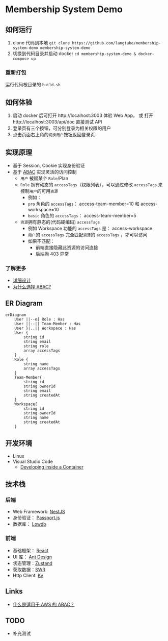 # Membership System Demo

## 如何运行

1. clone 代码到本地 `git clone https://github.com/langtube/membership-system-demo membership-system-demo`
2. 切换到代码目录并启动 docker `cd membership-system-demo & docker-compose up`

### 重新打包

运行代码根目录的 `build.sh`

## 如何体验

1. 启动 docker 后可打开 http://localhost:3003 体验 Web App，
   或 打开 http://localhost:3003/api/doc 直接测试 API
2. 登录页有三个按钮，可分别登录为相关权限的用户
3. 点击页面右上角的`切换用户`按钮返回登录页

## 实现原理

- 基于 Session, Cookie 实现身份验证
- 基于 [ABAC](https://en.wikipedia.org/wiki/Attribute-based_access_control) 实现灵活的访问控制
  - `用户` 被赋某个 `Role`/Plan
  - `Role` 拥有动态的 `accessTags`（权限列表），可以通过修改 `accessTags` 来控制`用户`的可用`资源 `
    - 例如：
    - `pro` 角色的 `accessTags`： access-team-member=10 和 access-workspace=10
    - `basic` 角色的 `accessTags`： access-team-member=5
  - `资源`拥有静态的(代码硬编码) `accessTags`
    - 例如 Workspace 功能的 `accessTags` 是： access-workspace
    - `用户`的 `accessTags` 完全匹配`资源`的 `accessTags` ，才可以访问
    - 如果不匹配：
      - 前端直接隐藏此资源的访问连接
      - 后端抛 403 异常

### 了解更多

- [详细设计](./docs/design-note.md)
- [为什么选择 ABAC?](adr/2022-05-02-access-control.md)

## ER Diagram

```mermaid
erDiagram
    User ||--o{ Role : Has
    User ||--|| Team-Member : Has
    User }|..|| Workspace : Has
    User {
        string id
        string email
        string role
        array accessTags
    }
    Role {
        string name
        array accessTags
    }
    Team-Member{
        string id
        string ownerId
        string email
        string createdAt
    }
    Workspace{
        string id
        string ownerId
        string name
        string createdAt
    }
```

## 开发环境

- Linux
- Visual Studio Code
  - [Developing inside a Container](https://code.visualstudio.com/docs/remote/containers)

## 技术栈

### 后端

- Web Framework: [NestJS](https://nestjs.com/)
- 身份验证： [Passport.js](https://www.passportjs.org/)
- 数据库： [Lowdb](https://www.npmjs.com/package/lowdb/v/1.0.0)

### 前端

- 基础框架： [React](https://reactjs.org/)
- UI 库： [Ant Design](https://ant.design/)
- 状态管理：[Zustand](https://github.com/pmndrs/zustand)
- 获取数据：[SWR](https://swr.vercel.app)
- Http Client: [Ky](https://github.com/sindresorhus/ky)

## Links

- [什么是适用于 AWS 的 ABAC？](https://docs.aws.amazon.com/zh_cn/IAM/latest/UserGuide/introduction_attribute-based-access-control.html)

## TODO

- 补充测试
